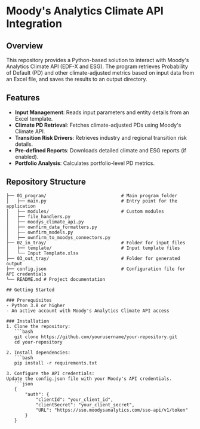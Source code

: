 # Moody's Analytics Climate API Integration

## Overview
This repository provides a Python-based solution to interact with Moody's Analytics Climate API (EDF-X and ESG). The program retrieves Probability of Default (PD) and other climate-adjusted metrics based on input data from an Excel file, and saves the results to an output directory.

## Features
- **Input Management**: Reads input parameters and entity details from an Excel template.
- **Climate PD Retrieval**: Fetches climate-adjusted PDs using Moody's Climate API.
- **Transition Risk Drivers**: Retrieves industry and regional transition risk details.
- **Pre-defined Reports**: Downloads detailed climate and ESG reports (if enabled).
- **Portfolio Analysis**: Calculates portfolio-level PD metrics.

## Repository Structure
```project_root/
├── 01_program/                            # Main program folder 
│   ├── main.py                            # Entry point for the application 
│   ├── modules/                           # Custom modules 
│   ├── file_handlers.py 
│   ├── moodys_climate_api.py 
│   ├── ownfirm_data_formatters.py 
│   ├── ownfirm_models.py 
│   ├── ownfirm_to_moodys_connectors.py 
├── 02_in_tray/                            # Folder for input files 
│   ├── template/                          # Input template files 
│   └── Input Template.xlsx 
├── 03_out_tray/                           # Folder for generated output 
├── config.json                            # Configuration file for API credentials 
└── README.md # Project documentation

## Getting Started

### Prerequisites
- Python 3.8 or higher
- An active account with Moody's Analytics Climate API access

### Installation
1. Clone the repository:
   ```bash
   git clone https://github.com/yourusername/your-repository.git
   cd your-repository

2. Install dependencies:
   ```bash
   pip install -r requirements.txt

3. Configure the API credentials:
Update the config.json file with your Moody's API credentials.
   ```json
   {
       "auth": {
           "clientId": "your_client_id",
           "clientSecret": "your_client_secret",
           "URL": "https://sso.moodysanalytics.com/sso-api/v1/token"
       }
   }
